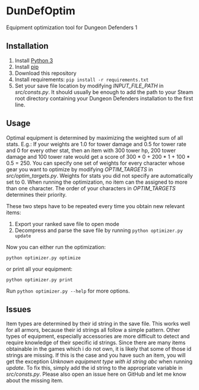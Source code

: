 # DunDefOptim

Equipment optimization tool for Dungeon Defenders 1

## Installation
1. Install [Python 3](https://www.python.org/)
2. Install [pip](https://pypi.org/project/pip/)
3. Download this repository
4. Install requirements: `pip install -r requirements.txt`
5. Set your save file location by modifying *INPUT_FILE_PATH* in *src/consts.py*. It should usually be enough to add the path to your Steam root directory containing your Dungeon Defenders installation to the first line.

## Usage
Optimal equipment is determined by maximizing the weighted sum of all stats. E.g.: If your weights are 1.0 for tower damage and 0.5 for 
tower rate and 0 for every other stat, then an item with 300 tower hp, 200 tower damage and 100 tower rate would get a score of 300 * 0 + 
200 * 1 + 100 * 0.5 = 250. You can specify one set of weights for every character whose gear you want to optimize by modifying 
*OPTIM_TARGETS* in *src/optim_targets.py*. Weights for stats you did not specify are automatically set to 0. When running the 
optimization, no item can the assigned to more than one character. The order of your characters in *OPTIM_TARGETS* determines their 
priority.

These two steps have to be repeated every time you obtain new relevant items:

1. Export your ranked save file to open mode
2. Decompress and parse the save file by running `python optimizer.py update`

Now you can either run the optimization:

`python optimizer.py optimize`

or print all your equipment:

`python optimizer.py print`

Run `python optimizer.py --help` for more options.

## Issues
Item types are determined by their id string in the save file. This works well for all armors, because their id strings all follow a simple pattern.
Other types of equipment, especially accessories are more difficult to detect and require knowledge of their specific id strings. Since there are
many items obtainable in the games which i do not own, it is likely that some of those id strings are missing. If this is the case and you have
such an item, you will get the exception *Unknown equipment type with id string abc* when running *update*. To fix this, simply add the id 
string to the appropriate variable in *src/consts.py*. Please also open an issue here on GitHub and let me know about the missing item.
